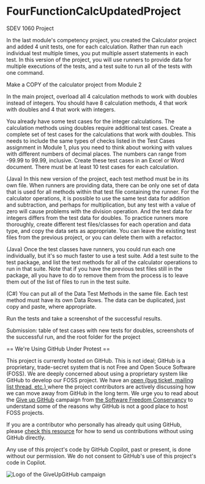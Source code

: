 # FourFunctionCalcUpdatedProject
SDEV 1060 Project

In the last module's competency project, you created the Calculator project and added 4 unit tests, one for each calculation. Rather than run each individual test multiple times, you put multiple assert statements in each test. In this version of the project, you will use runners to provide data for multiple executions of the tests, and a test suite to run all of the tests with one command.

Make a COPY of the calculator project from Module 2 

In the main project, overload all 4 calculation methods to work with doubles instead of integers. You should have 8 calculation methods, 4 that work with doubles and 4 that work with integers.

You already have some test cases for the integer calculations. The calculation methods using doubles require additional test cases. Create a complete set of test cases for the calculations that work with doubles. This needs to include the same types of checks listed in the Test Cases assignment in Module 1, plus you need to think about working with values with different numbers of decimal places. The numbers can range from -99.99 to 99.99, inclusive. Create these test cases in an Excel or Word document. There must be at least 10 test cases for each calculation.

(Java) In this new version of the project, each test method must be in its own file. When runners are providing data, there can be only one set of data that is used for all methods within that test file containing the runner. For the calculator operations, it is possible to use the same test data for addition and subtraction, and perhaps for multiplication, but any test with a value of zero will cause problems with the division operation. And the test data for integers differs from the test data for doubles. To practice runners more thoroughly, create different test files/classes for each operation and data type, and copy the data sets as appropriate. You can leave the existing test files from the previous project, or you can delete them with a refactor.

(Java) Once the test classes have runners, you could run each one individually, but it's so much faster to use a test suite. Add a test suite to the test package, and list the test methods for all of the calculator operations to run in that suite. Note that if you have the previous test files still in the package, all you have to do to remove them from the process is to leave them out of the list of files to run in the test suite. 

(C#) You can put all of the Data Test Methods in the same file. Each test method must have its own Data Rows. The data can be duplicated, just copy and paste, where appropriate. 

Run the tests and take a screenshot of the successful results.

Submission: table of test cases with new tests for doubles, screenshots of the successful run, and the root folder for the project

== We're Using GitHub Under Protest ==

This project is currently hosted on GitHub.  This is not ideal; GitHub is a
proprietary, trade-secret system that is not Free and Open Souce Software
(FOSS).  We are deeply concerned about using a proprietary system like GitHub
to develop our FOSS project.  We have an
[open {bug ticket, mailing list thread, etc.} ](INSERT_LINK) where the
project contributors are actively discussing how we can move away from GitHub
in the long term.  We urge you to read about the
[Give up GitHub](https://GiveUpGitHub.org) campaign from
[the Software Freedom Conservancy](https://sfconservancy.org) to understand
some of the reasons why GitHub is not a good place to host FOSS projects.

If you are a contributor who personally has already quit using GitHub, please
[check this resource](INSERT_LINK) for how to send us contributions without
using GitHub directly.

Any use of this project's code by GitHub Copilot, past or present, is done
without our permission.  We do not consent to GitHub's use of this project's
code in Copilot.

![Logo of the GiveUpGitHub campaign](https://sfconservancy.org/img/GiveUpGitHub.png)
